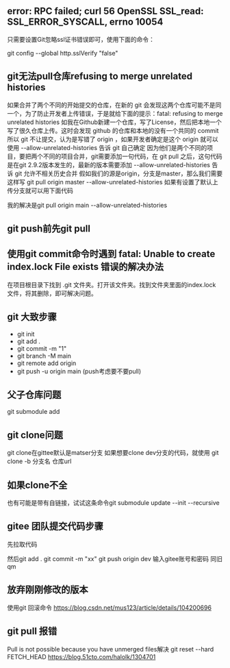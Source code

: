 

## error: RPC failed; curl 56 OpenSSL SSL_read: SSL_ERROR_SYSCALL, errno 10054
 
只需要设置Git忽略ssl证书错误即可，使用下面的命令：

git config --global http.sslVerify "false"


## git无法pull仓库refusing to merge unrelated histories
如果合并了两个不同的开始提交的仓库，在新的 git 会发现这两个仓库可能不是同一个，为了防止开发者上传错误，于是就给下面的提示：fatal: refusing to merge unrelated histories
如我在Github新建一个仓库，写了License，然后把本地一个写了很久仓库上传。这时会发现 github 的仓库和本地的没有一个共同的 commit 所以 git 不让提交，认为是写错了 origin ，如果开发者确定是这个 origin 就可以使用 --allow-unrelated-histories 告诉 git 自己确定
因为他们是两个不同的项目，要把两个不同的项目合并，git需要添加一句代码，在 git pull 之后，这句代码是在git 2.9.2版本发生的，最新的版本需要添加 --allow-unrelated-histories 告诉 git 允许不相关历史合并
假如我们的源是origin，分支是master，那么我们需要这样写
git pull origin master --allow-unrelated-histories 如果有设置了默认上传分支就可以用下面代码

我的解决是git pull origin main --allow-unrelated-histories

## git push前先git pull

## 使用git commit命令时遇到 fatal: Unable to create index.lock File exists 错误的解决办法
在项目根目录下找到 .git 文件夹。打开该文件夹。找到文件夹里面的index.lock 文件，将其删除，即可解决问题。


## git 大致步骤

- git init
- git add .
- git commit -m "1"
- git branch -M main
- git remote add origin <url>
- git push -u origin main  (push考虑要不要pull)
 
 ## 父子仓库问题
 git submodule add <url>
 
 ## git clone问题
 git clone在gittee默认是matser分支
 如果想要clone  dev分支的代码，就使用 git clone -b 分支名 仓库url

 ## 如果clone不全
 也有可能是带有自链接，试试这条命令git submodule update --init --recursive
 
 ## gitee 团队提交代码步骤
 
 先拉取代码
 
 然后git add .
 git commit -m "xx"
 git push origin dev
 输入gitee账号和密码  同旧qm
 
 
 ## 放弃刚刚修改的版本
 使用git  回滚命令
 https://blog.csdn.net/mus123/article/details/104200696
 
 ## git pull 报错
 Pull is not possible because you have unmerged files解决
 git reset --hard FETCH_HEAD
 https://blog.51cto.com/halolk/1304701
 

